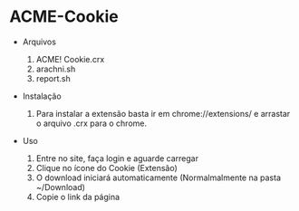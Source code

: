 # ACME-Cookie

- Arquivos
  1. ACME! Cookie.crx
  2. arachni.sh
  3. report.sh
   
- Instalação
  1. Para instalar a extensão basta ir em chrome://extensions/ e arrastar o arquivo .crx para o chrome.
 
- Uso
  1. Entre no site, faça login e aguarde carregar
  2. Clique no ícone do Cookie (Extensão)
  3. O download iniciará automaticamente (Normalmalmente na pasta ~/Download)
  4. Copie o link da página
  

